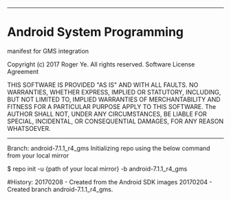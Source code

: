 ******************************************************************************
# Android System Programming
 manifest for GMS integration

 Copyright (c) 2017 Roger Ye.  All rights reserved.
 Software License Agreement
 
 
 THIS SOFTWARE IS PROVIDED "AS IS" AND WITH ALL FAULTS.
 NO WARRANTIES, WHETHER EXPRESS, IMPLIED OR STATUTORY, INCLUDING, BUT
 NOT LIMITED TO, IMPLIED WARRANTIES OF MERCHANTABILITY AND FITNESS FOR
 A PARTICULAR PURPOSE APPLY TO THIS SOFTWARE. The AUTHOR SHALL NOT, UNDER
 ANY CIRCUMSTANCES, BE LIABLE FOR SPECIAL, INCIDENTAL, OR CONSEQUENTIAL
 DAMAGES, FOR ANY REASON WHATSOEVER.

******************************************************************************
Branch: android-7.1.1_r4_gms
Initializing repo using the below command from your local mirror

$ repo init -u {path of your local mirror} -b android-7.1.1_r4_gms

#History:
20170208 - Created from the Android SDK images
20170204 - Created branch android-7.1.1_r4_gms.
